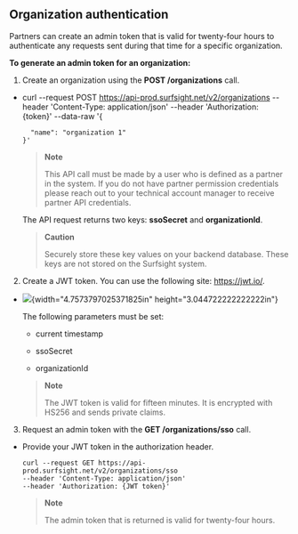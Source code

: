 ## Organization authentication

Partners can create an admin token that is valid for twenty-four hours
to authenticate any requests sent during that time for a specific
organization.

**To generate an admin token for an organization:**

1.  Create an organization using the **POST /organizations** call.

-   curl --request POST https://api-prod.surfsight.net/v2/organizations
        --header 'Content-Type: application/json'
        --header 'Authorization: {token}'
        --data-raw '{

          "name": "organization 1"
        }'

    > **Note**
    >
    > This API call must be made by a user who is defined as a partner
    > in the system. If you do not have partner permission credentials
    > please reach out to your technical account manager to receive
    > partner API credentials.

    The API request returns two keys: **ssoSecret** and
    **organizationld**.

    > **Caution**
    >
    > Securely store these key values on your backend database. These
    > keys are not stored on the Surfsight system.

2.  Create a JWT token. You can use the following site:
    <https://jwt.io/>.

-   ![](media/image1.png){width="4.7573797025371825in"
    height="3.044722222222222in"}

    The following parameters must be set:

    -   current timestamp

    -   ssoSecret

    -   organizationId

    > **Note**
    >
    > The JWT token is valid for fifteen minutes. It is encrypted with
    > HS256 and sends private claims.

3.  Request an admin token with the **GET /organizations/sso** call.

-   Provide your JWT token in the authorization header.

        curl --request GET https://api-prod.surfsight.net/v2/organizations/sso
        --header 'Content-Type: application/json'
        --header 'Authorization: {JWT token}'

    > **Note**
    >
    > The admin token that is returned is valid for twenty-four hours.